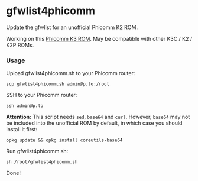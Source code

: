 # gfwlist4phicomm
Update the gfwlist for an unofficial Phicomm K2 ROM.

Working on this [Phicomm K3 ROM](http://www.right.com.cn/forum/thread-259012-1-1.html). May be compatible with other K3C / K2 / K2P ROMs.

### Usage

Upload gfwlist4phicomm.sh to your Phicomm router:

```
scp gfwlist4phicomm.sh admin@p.to:/root
```

SSH to your Phicomm router:

```
ssh admin@p.to
```

**Attention:** This script needs `sed`, `base64` and `curl`. However, `base64` may not be included into the unofficial ROM by default, in which case you should install it first:

```
opkg update && opkg install coreutils-base64
```

Run gfwlist4phicomm.sh:

```
sh /root/gfwlist4phicomm.sh
```

Done!
